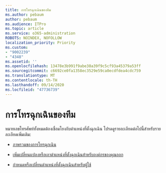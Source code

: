 ```yaml
---
title: การโทรฉุกเฉินของทีม
ms.author: pebaum
author: pebaum
ms.audience: ITPro
ms.topic: article
ms.service: o365-administration
ROBOTS: NOINDEX, NOFOLLOW
localization_priority: Priority
ms.custom:
- "9002239"
- "4348"
ms.assetid: ''
ms.openlocfilehash: 13478e3b991f9abe38a39f9c5cf93a45379a53ff
ms.sourcegitcommit: c6692ce0fa1358ec3529e59ca0ecdfdea4cdc759
ms.translationtype: MT
ms.contentlocale: th-TH
ms.lasthandoff: 09/14/2020
ms.locfileid: "47736739"
---
```

# <a name="teams-emergency-calling"></a>การโทรฉุกเฉินของทีม

หมายเลขโทรศัพท์ทั้งหมดต้องเชื่อมโยงกับตำแหน่งที่ตั้งฉุกเฉิน โปรดดูรายละเอียดต่อไปนี้สำหรับรายละเอียดเพิ่มเติม:

- [ภาพรวมของการโทรฉุกเฉิน](https://docs.microsoft.com/MicrosoftTeams/what-are-emergency-locations-addresses-and-call-routing)

- [เพิ่มเปลี่ยนแปลงหรือเอาตำแหน่งที่ตั้งฉุกเฉินสำหรับองค์กรของคุณออก](https://docs.microsoft.com/MicrosoftTeams/add-change-remove-emergency-location-organization)

- [กำหนดหรือเปลี่ยนตำแหน่งที่ตั้งฉุกเฉินสำหรับผู้ใช้](https://docs.microsoft.com/MicrosoftTeams/assign-change-emergency-location-user)

